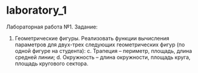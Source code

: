 # laboratory_1
Лабораторная работа №1.
Задание:
1.	Геометрические фигуры. Реализовать функции вычисления параметров для двух-трех следующих геометрических фигур (по одной фигуре на студента):
c.	Трапеция – периметр, площадь, длина средней линии;
d.	Окружность – длина окружности, площадь круга, площадь кругового сектора.
